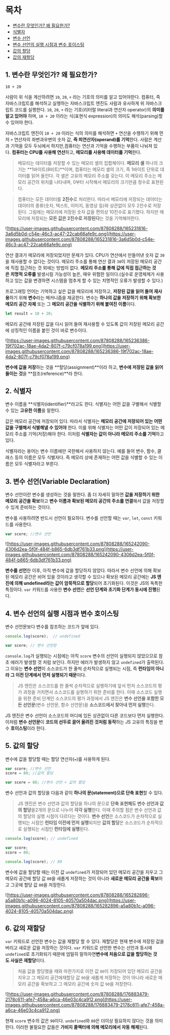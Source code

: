 # 목차

- [변수란 무엇인가? 왜 필요한가?](#1-변수란-무엇인가-왜-필요한가)
- [식별자](#2-식별자)
- [변수 선언](#3-변수-선언variable-declaration)
- [변수 선언의 실행 시점과 변수 호이스팅](#4-변수-선언의-실행-시점과-변수-호이스팅)
- [값의 할당](#5-값의-할당)
- [값의 재할당](#6-값의-재할당)

## **1. 변수란 무엇인가? 왜 필요한가?**

```
10 + 20
```

사람이 위 식을 계산하려면 `10`, `20`, `+` 라는 기호의 의미를 알고 있어야한다. 컴퓨터, 즉 자바스크립트를 해석하고 실행하는 자바스크립트 엔진도 사람과 유사하게 위 자바스크립트 코드를 실행한다. `10`, `20`, `+` 라는 기호(리터럴 literal과 연산자 operator)의 **의미를 알고 있어야** 하며, `10 + 20` 이라는 식(표현식 expression)의 의미도 해석(parsing)할 수 있어야 한다.

자바스크립트 엔진이 `10 + 20` 이라는 식의 의미를 해석하면 `+` 연산을 수행하기 위해 먼저 `+` 연산자의 좌변과우변의 숫자 값, **즉 피연산자(operand)를 기억**한다. 사람은 계산과 기억을 모두 두뇌에서 하지만,컴퓨터는 연산과 기억을 수행하는 부품이 나눠져 있다. **컴퓨터는 CPU를 사용해 연산**하고, **메모리를 사용해 데이터를 기억**한다.

> 메모리는 데이터를 저장할 수 있는 메모리 셀의 집합체이다. **메모리 셀** 하나의 크기는 **1바이트(8비트)**이며, 컴퓨터는 메모리 셀의 크기, 즉 1바이트 단위로 데이터를 읽어 들인다. 각 셀은 고유의 메모리 주소를 갖는다. 이 메모리 주소는 메모리 공간의 위치를 나타내며, 0부터 시작해서 메모리의 크기만큼 정수로 표현된다.
> 

> 컴퓨터는 모든 데이터를 **2진수**로 처리한다. 따라서 메모리에 저장되는 데이터는데이터의 종류(숫자, 텍스트, 이미지, 동영상 등)와 상관없이 모두 2진수로 저장된다. 그림에는 메모리에 저장된 숫자 값을 편의상 10진수로 표기했다. 하지만 메모리에 저장되는 **모든 값은 2진수로 저장된다**는 것을 기억해야한다.
> 

![https://user-images.githubusercontent.com/87808288/165231816-3a6d5b0d-c54e-46c3-ac47-22cab66afe9c.png](https://user-images.githubusercontent.com/87808288/165231816-3a6d5b0d-c54e-46c3-ac47-22cab66afe9c.png)

연산 결과가 메모리에 저장되었지만 문제가 있다. CPU가 연산에서 만들어낸 숫자 값 `30`을 재사용할 수 없다는 것이다. 메모리 주소를 통해 연산 결과 `30`이 저장된 메모리 공간에 직접 접근하는 것 외에는 방법이 없다. **메모리 주소를 통해 값에 직접 접근하는 것은 치명적 오류를** 발생시킬 가능성이 높은, 매우 위험한 일이다.(실수로 운영체제가 사용하고 있는 값을 변경하면 시스템을 멈추게 할 수 있는 치명적인 오류가 발생할 수 있다.)

프로그래밍 언어는 기억하고 싶은 값을 메모리에 저장하고, **저장된 값을 읽어 들여 재사용**하기 위해 **변수**라는 메커니즘을 제공한다. 변수는 **하나의 값을 저장하기 위해 확보한 메모리 공간 자체** 또는 그 **메모리 공간을 식별하기 위해 붙여진 이름**이다.

```jsx
let result = 10 + 20;
```

메모리 공간에 저장된 값을 다시 읽어 들여 재사용할 수 있도록 값이 저장된 메모리 공간에 상징적인 이름을 붙인 것이 바로 변수이다.

![https://user-images.githubusercontent.com/87808288/165236386-19f702ac-18ae-4da2-807f-c79cf078a199.png](https://user-images.githubusercontent.com/87808288/165236386-19f702ac-18ae-4da2-807f-c79cf078a199.png)

**변수에 값을 저장**하는 것을 **할당(assignment)**이라 하고, **변수에 저장된 값을 읽어 들이는 것**을 **참조(reference)**라 한다.

## **2. 식별자**

변수 이름을 **식별자(identifier)**라고도 한다. 식별자는 어떤 값을 구별해서 식별할 수 있는 **고유한 이름**을 말한다.

값은 메모리 공간에 저장되어 있다. 따라서 식별자는 **메모리 공간에 저장되어 있는 어떤 값을 구별해서 식별해낼 수 있어야** 한다. 이를 위해 식별자는 어떤 값이 저장되어 있는 메모리 주소를 기억(저장)해야 한다. 이처럼 **식별자는 값이 아니라 메모리 주소를 기억**하고 있다.

식별자라는 용어는 변수 이름에만 국한해서 사용하지 않는다. 예를 들어 변수, 함수, 클래스 등의 이름은 모두 식별자다. 즉 메모리 상에 존재하는 어떤 값을 식별할 수 있는 이름은 모두 식별자라고 부른다.

## **3. 변수 선언(Variable Declaration)**

변수 선언이란 변수를 생성하는 것을 말한다. 좀 더 자세히 말하면 **값을 저장하기 위한 메모리 공간을 확보**하고 **변수 이름과 확보된 메모리 공간의 주소를 연결**해서 값을 저장할 수 있게 준비하는 것이다.

변수를 사용하려면 반드시 선언이 필요하다. 변수를 선언할 때는 `var`, `let`, `const` 키워드를 사용한다.

```jsx
var score; //변수 선언
```

![https://user-images.githubusercontent.com/87808288/165242090-4306d2ea-5f0f-484f-b865-6db3df761b33.png](https://user-images.githubusercontent.com/87808288/165242090-4306d2ea-5f0f-484f-b865-6db3df761b33.png)

**변수를 선언**한 이후, 아직 변수에 값을 할당하지 않았다. 따라서 변수 선언에 의해 확보된 메모리 공간은 비어 있을 것이라고 생각할 수 있으나 확보된 메모리 공간에는 **JS 엔진에 의해 undefined라는 값이 암묵적으로 할당**되어 초기화된다. 이것은 JS의 독특한 특징이다. `var` 키워드를 사용한 **변수 선언**은 **선언 단계와 초기화 단계가 동시에 진행**된다.

## **4. 변수 선언의 실행 시점과 변수 호이스팅**

변수 선언문보다 변수를 참조하는 코드가 앞에 있다.

```jsx
console.log(score);  // undefined

var score; // 변수 선언문
```

`console.log`가 실행되는 시점에는 아직 `score` 변수의 선언이 실행되지 않았으므로 참초 에러가 발생할 것 처럼 보인다. 하지만 에러가 발생하지 않고 `undefined`가 출력된다. 그 이유는 **변수 선언**이 소스코드가 한 줄씩 순차적으로 실행되는 시점, 즉 **런타임이 아니라 그 이전 단계에서 먼저 실행되기 때문**이다.

> JS 엔진은 소스코드를 한 줄씩 순차적으로 실행하기에 앞서 먼저 소스코드의 평가 과정을 거치면서 소스코드를 실행하기 위한 준비를 한다. 이때 소스코드 실행을 위한 준비 단계인 소스코드의 평가 과정에서 JS 엔진은 **변수 선언을 포함한 모든 선언문**(변수 선언문, 함수 선언문)을 **소스코드에서 찾아내 먼저 실행**한다.
> 

JS 엔진은 변수 선언이 소스코드의 어디에 있든 상관없이 다른 코드보다 먼저 실행한다. 이처럼 **변수 선언문**이 **코드의 선두로 끌어 올려진 것처럼 동작**하는 JS 고유의 특징을 변수 **호이스팅**이라 한다.

## **5. 값의 할당**

변수에 값을 할당할 때는 할당 연산자(`=`)를 사용하게 된다.

```jsx
var score; //변수 선언
score = 80; //값의 할당

var score = 80; //변수 선언 + 값의 할당
```

변수 선언과 값의 할당을 다음과 같이 **하나의 문(statement)으로 단축 표현**할 수 있다.

> JS 엔진은 변수 선언과 값의 할당을 하나의 문으로 **단축 표현해도 변수 선언과 값의 할당**을2개의 문으로 나누어 **각각 실행**한다. 이때 주의할 점은 변수 선언과 값의 할당의 실행 시점이 다르다는 것이다. **변수 선언**은 소스코드가 순차적으로 실행되는 시점인 **런타임 이전에 먼저 실행**되지만 **값의 할당**은 소스코드가 순차적으로 실행되는 시점인 **런타임에 실행**된다.
> 

```jsx
console.log(score); // undefined 

var score;
score = 80;

console.log(score); // 80
```

변수에 값을 할당할 때는 이전 값 `undefined`가 저장되어 있던 메모리 공간을 지우고 그 메모리 공간에 할당 값 `80`을 새롭게 저장하는 것이 아니라 **새로운 메모리 공간을 확보**하고 그곳에 할당 값 `80`을 저장한다.

![https://user-images.githubusercontent.com/87808288/165282896-a5a80b1c-a096-4024-8105-40570a504dac.png](https://user-images.githubusercontent.com/87808288/165282896-a5a80b1c-a096-4024-8105-40570a504dac.png)

## **6. 값의 재할당**

`var` 키워드로 선언한 변수는 값을 재할당 할 수 있다. 재할당은 현재 변수에 저장된 값을 버리고 새로운 값을 저장하는 것이다. `var` 키워드로 선언한 변수는 선언과 동시에 `undefined`로 초기화되기 때문에 엄밀히 말하자면**변수에 처음으로 값을 할당하는 것도 사실은 재할당**이다.

> 처음 값을 할당했을 때와 마찬가지로 이전 값 `80`이 저장되어 있던 메모리 공간을 지우고 그 메모리 공간에재할당 값 `90`을 새롭게 저장하는 것이 아니라 새로운 메모리 공간을 확보하고 그 메모리 공간에 숫자 값 `90`을 저장한다.
> 

![https://user-images.githubusercontent.com/87808288/176883479-2178c611-afe7-458a-a6ca-46e03c4ca912.png](https://user-images.githubusercontent.com/87808288/176883479-2178c611-afe7-458a-a6ca-46e03c4ca912.png)

현재 `score` 변수의 값은 `90`이다. `undefined`와 `80`은 더이상 필요하지 않다는 것을 의미한다. 이러한 불필요한 값들은 **가비지 콜렉터에 의해 메모리에서 자동 해제**된다.